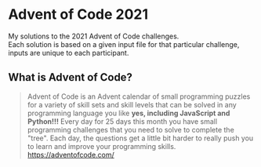 # Advent of Code 2021
My solutions to the 2021 Advent of Code challenges.<br>
Each solution is based on a given input file for that particular challenge, inputs are unique to each participant.


## What is Advent of Code?
> Advent of Code is an Advent calendar of small programming puzzles for a variety of skill sets and skill levels that can be solved in any programming language you like **yes, including JavaScript and Python!!!**
> Every day for 25 days this month you have small programming challenges that you need to solve to complete the "tree". Each day, the questions get a little bit harder to really push you to learn and improve your programming skills. https://adventofcode.com/
